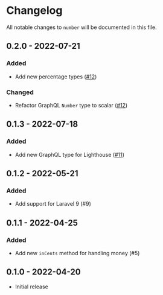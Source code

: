 # Changelog

All notable changes to `number` will be documented in this file.

## 0.2.0 - 2022-07-21

### Added
- Add new percentage types ([#12](https://github.com/worksome/number/pull/12))

### Changed
- Refactor GraphQL `Number` type to scalar ([#12](https://github.com/worksome/number/pull/12))

## 0.1.3 - 2022-07-18

### Added
- Add new GraphQL type for Lighthouse ([#11](https://github.com/worksome/number/pull/11))

## 0.1.2 - 2022-05-21

### Added
- Add support for Laravel 9 (#9)

## 0.1.1 - 2022-04-25

### Added
- Add new `inCents` method for handling money (#5)

## 0.1.0 - 2022-04-20

- Initial release
